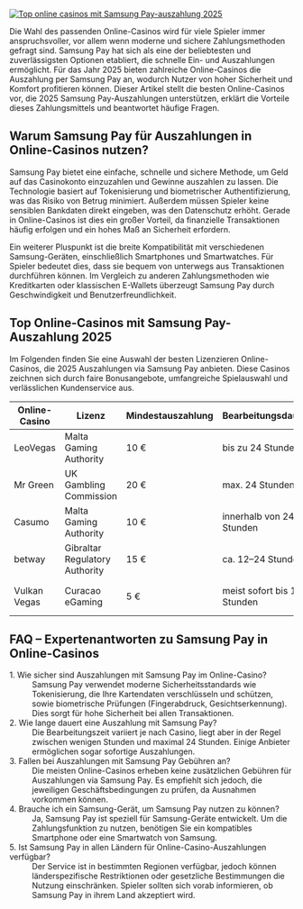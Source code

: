 [![Top online casinos mit Samsung Pay-auszahlung 2025](https://123-caf.pages.dev/gitsignup.png)](https://vrmoo.ru/Bt82HjjY)

<p>Die Wahl des passenden Online-Casinos wird für viele Spieler immer anspruchsvoller, vor allem wenn moderne und sichere Zahlungsmethoden gefragt sind. Samsung Pay hat sich als eine der beliebtesten und zuverlässigsten Optionen etabliert, die schnelle Ein- und Auszahlungen ermöglicht. Für das Jahr 2025 bieten zahlreiche Online-Casinos die Auszahlung per Samsung Pay an, wodurch Nutzer von hoher Sicherheit und Komfort profitieren können. Dieser Artikel stellt die besten Online-Casinos vor, die 2025 Samsung Pay-Auszahlungen unterstützen, erklärt die Vorteile dieses Zahlungsmittels und beantwortet häufige Fragen.</p>  <h2>Warum Samsung Pay für Auszahlungen in Online-Casinos nutzen?</h2> <p>Samsung Pay bietet eine einfache, schnelle und sichere Methode, um Geld auf das Casinokonto einzuzahlen und Gewinne auszahlen zu lassen. Die Technologie basiert auf Tokenisierung und biometrischer Authentifizierung, was das Risiko von Betrug minimiert. Außerdem müssen Spieler keine sensiblen Bankdaten direkt eingeben, was den Datenschutz erhöht. Gerade in Online-Casinos ist dies ein großer Vorteil, da finanzielle Transaktionen häufig erfolgen und ein hohes Maß an Sicherheit erfordern.</p> <p>Ein weiterer Pluspunkt ist die breite Kompatibilität mit verschiedenen Samsung-Geräten, einschließlich Smartphones und Smartwatches. Für Spieler bedeutet dies, dass sie bequem von unterwegs aus Transaktionen durchführen können. Im Vergleich zu anderen Zahlungsmethoden wie Kreditkarten oder klassischen E-Wallets überzeugt Samsung Pay durch Geschwindigkeit und Benutzerfreundlichkeit.</p>  <h2>Top Online-Casinos mit Samsung Pay-Auszahlung 2025</h2> <p>Im Folgenden finden Sie eine Auswahl der besten Lizenzieren Online-Casinos, die 2025 Auszahlungen via Samsung Pay anbieten. Diese Casinos zeichnen sich durch faire Bonusangebote, umfangreiche Spielauswahl und verlässlichen Kundenservice aus.</p>  <table>   <thead>     <tr>       <th>Online-Casino</th>       <th>Lizenz</th>       <th>Mindestauszahlung</th>       <th>Bearbeitungsdauer</th>       <th>Besonderheiten</th>     </tr>   </thead>   <tbody>     <tr>       <td>LeoVegas</td>       <td>Malta Gaming Authority</td>       <td>10 €</td>       <td>bis zu 24 Stunden</td>       <td>Große Auswahl an Slots & Live-Casino</td>     </tr>     <tr>       <td>Mr Green</td>       <td>UK Gambling Commission</td>       <td>20 €</td>       <td>max. 24 Stunden</td>       <td>Exzellenter Kundensupport</td>     </tr>     <tr>       <td>Casumo</td>       <td>Malta Gaming Authority</td>       <td>10 €</td>       <td>innerhalb von 24 Stunden</td>       <td>Innovatives Treueprogramm</td>     </tr>     <tr>       <td>betway</td>       <td>Gibraltar Regulatory Authority</td>       <td>15 €</td>       <td>ca. 12–24 Stunden</td>       <td>Breites Sport- und Casinoangebot</td>     </tr>     <tr>       <td>Vulkan Vegas</td>       <td>Curacao eGaming</td>       <td>5 €</td>       <td>meist sofort bis 12 Stunden</td>       <td>Attraktive Boni und VIP-Programm</td>     </tr>   </tbody> </table>  <h2>FAQ – Expertenantworten zu Samsung Pay in Online-Casinos</h2> <dl>   <dt>1. Wie sicher sind Auszahlungen mit Samsung Pay im Online-Casino?</dt>   <dd>Samsung Pay verwendet moderne Sicherheitsstandards wie Tokenisierung, die Ihre Kartendaten verschlüsseln und schützen, sowie biometrische Prüfungen (Fingerabdruck, Gesichtserkennung). Dies sorgt für hohe Sicherheit bei allen Transaktionen.</dd>      <dt>2. Wie lange dauert eine Auszahlung mit Samsung Pay?</dt>   <dd>Die Bearbeitungszeit variiert je nach Casino, liegt aber in der Regel zwischen wenigen Stunden und maximal 24 Stunden. Einige Anbieter ermöglichen sogar sofortige Auszahlungen.</dd>      <dt>3. Fallen bei Auszahlungen mit Samsung Pay Gebühren an?</dt>   <dd>Die meisten Online-Casinos erheben keine zusätzlichen Gebühren für Auszahlungen via Samsung Pay. Es empfiehlt sich jedoch, die jeweiligen Geschäftsbedingungen zu prüfen, da Ausnahmen vorkommen können.</dd>      <dt>4. Brauche ich ein Samsung-Gerät, um Samsung Pay nutzen zu können?</dt>   <dd>Ja, Samsung Pay ist speziell für Samsung-Geräte entwickelt. Um die Zahlungsfunktion zu nutzen, benötigen Sie ein kompatibles Smartphone oder eine Smartwatch von Samsung.</dd>      <dt>5. Ist Samsung Pay in allen Ländern für Online-Casino-Auszahlungen verfügbar?</dt>   <dd>Der Service ist in bestimmten Regionen verfügbar, jedoch können länderspezifische Restriktionen oder gesetzliche Bestimmungen die Nutzung einschränken. Spieler sollten sich vorab informieren, ob Samsung Pay in ihrem Land akzeptiert wird.</dd> </dl>